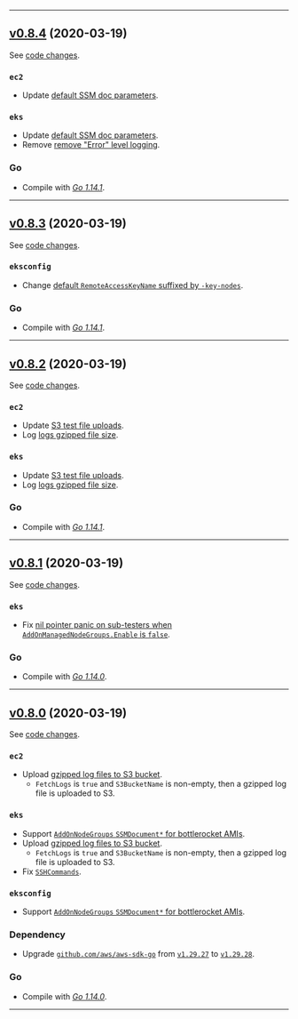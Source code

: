 

<hr>


## [v0.8.4](https://github.com/aws/aws-k8s-tester/releases/tag/v0.8.4) (2020-03-19)

See [code changes](https://github.com/aws/aws-k8s-tester/compare/v0.8.3...v0.8.4).

### `ec2`

- Update [default SSM doc parameters](https://github.com/aws/aws-k8s-tester/commit/bafdba80410d4d5c48c292518cf09f4872bb9c6f).

### `eks`

- Update [default SSM doc parameters](https://github.com/aws/aws-k8s-tester/commit/bafdba80410d4d5c48c292518cf09f4872bb9c6f).
- Remove [remove "Error" level logging](https://github.com/aws/aws-k8s-tester/commit/6204c255ee9587cdd6f940ddd5c0f64c3c03ffc1).

### Go

- Compile with [*Go 1.14.1*](https://golang.org/doc/devel/release.html#go1.14).


<hr>


## [v0.8.3](https://github.com/aws/aws-k8s-tester/releases/tag/v0.8.3) (2020-03-19)

See [code changes](https://github.com/aws/aws-k8s-tester/compare/v0.8.2...v0.8.3).

### `eksconfig`

- Change [default `RemoteAccessKeyName` suffixed by `-key-nodes`](https://github.com/aws/aws-k8s-tester/commit/92292eb2f3159a9ebb37af134a86ec66a67de26b).

### Go

- Compile with [*Go 1.14.1*](https://golang.org/doc/devel/release.html#go1.14).


<hr>


## [v0.8.2](https://github.com/aws/aws-k8s-tester/releases/tag/v0.8.2) (2020-03-19)

See [code changes](https://github.com/aws/aws-k8s-tester/compare/v0.8.1...v0.8.2).

### `ec2`

- Update [S3 test file uploads](https://github.com/aws/aws-k8s-tester/commit/167fcfab94e095714809c970bb77c1789e8b2d69).
- Log [logs gzipped file size](https://github.com/aws/aws-k8s-tester/commit/d7adefe366ea4975f1445882f6df2be13b44dc5b).

### `eks`

- Update [S3 test file uploads](https://github.com/aws/aws-k8s-tester/commit/167fcfab94e095714809c970bb77c1789e8b2d69).
- Log [logs gzipped file size](https://github.com/aws/aws-k8s-tester/commit/d7adefe366ea4975f1445882f6df2be13b44dc5b).

### Go

- Compile with [*Go 1.14.1*](https://golang.org/doc/devel/release.html#go1.14).


<hr>



## [v0.8.1](https://github.com/aws/aws-k8s-tester/releases/tag/v0.8.1) (2020-03-19)

See [code changes](https://github.com/aws/aws-k8s-tester/compare/v0.8.0...v0.8.1).

### `eks`

- Fix [nil pointer panic on sub-testers when `AddOnManagedNodeGroups.Enable` is `false`](https://github.com/aws/aws-k8s-tester/commit/0a28f7c3ed98b4ddbaed2a760057011ef42416b2).

### Go

- Compile with [*Go 1.14.0*](https://golang.org/doc/devel/release.html#go1.14).


<hr>


## [v0.8.0](https://github.com/aws/aws-k8s-tester/releases/tag/v0.8.0) (2020-03-19)

See [code changes](https://github.com/aws/aws-k8s-tester/compare/v0.7.8...v0.8.0).

### `ec2`

- Upload [gzipped log files to S3 bucket](https://github.com/aws/aws-k8s-tester/commit/7290e32e56920eba9ed3cd29adbe076acfe71490).
  - `FetchLogs` is `true` and `S3BucketName` is non-empty, then a gzipped log file is uploaded to S3.

### `eks`

- Support [`AddOnNodeGroups` `SSMDocument*` for bottlerocket AMIs](https://github.com/aws/aws-k8s-tester/commit/5ddb73b26debb8858380a2c9f31c942f9537f0f8).
- Upload [gzipped log files to S3 bucket](https://github.com/aws/aws-k8s-tester/commit/7290e32e56920eba9ed3cd29adbe076acfe71490).
  - `FetchLogs` is `true` and `S3BucketName` is non-empty, then a gzipped log file is uploaded to S3.
- Fix [`SSHCommands`](https://github.com/aws/aws-k8s-tester/commit/c9841693c8b5efb70012630a7f2a0d5f21e9fdf6).

### `eksconfig`

- Support [`AddOnNodeGroups` `SSMDocument*` for bottlerocket AMIs](https://github.com/aws/aws-k8s-tester/commit/b7a37a18dcbe1f0ecbc519c92260e3def26e9135).

### Dependency

- Upgrade [`github.com/aws/aws-sdk-go`](https://github.com/aws/aws-sdk-go/releases) from [`v1.29.27`](https://github.com/aws/aws-sdk-go/releases/tag/v1.29.27) to [`v1.29.28`](https://github.com/aws/aws-sdk-go/releases/tag/v1.29.28).

### Go

- Compile with [*Go 1.14.0*](https://golang.org/doc/devel/release.html#go1.14).


<hr>


